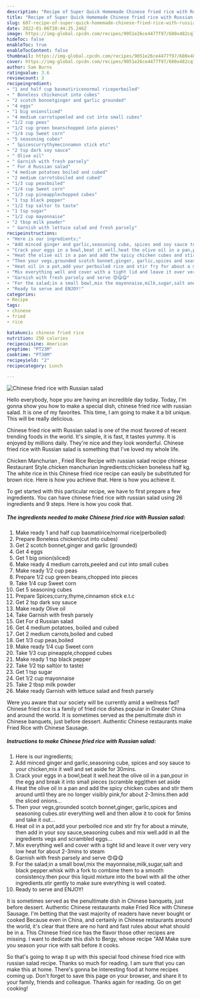 ```yaml
---
description: "Recipe of Super Quick Homemade Chinese fried rice with Russian salad"
title: "Recipe of Super Quick Homemade Chinese fried rice with Russian salad"
slug: 607-recipe-of-super-quick-homemade-chinese-fried-rice-with-russian-salad
date: 2022-01-06T20:44:25.246Z
image: https://img-global.cpcdn.com/recipes/9051e26ce4477f97/680x482cq70/chinese-fried-rice-with-russian-salad-recipe-main-photo.jpg
hideToc: false
enableToc: true
enableTocContent: false
thumbnail: https://img-global.cpcdn.com/recipes/9051e26ce4477f97/680x482cq70/chinese-fried-rice-with-russian-salad-recipe-main-photo.jpg
cover: https://img-global.cpcdn.com/recipes/9051e26ce4477f97/680x482cq70/chinese-fried-rice-with-russian-salad-recipe-main-photo.jpg
author: Sam Burns
ratingvalue: 3.6
reviewcount: 3
recipeingredient:
- "1 and half cup basmatiricenormal riceperboiled"
- " Boneless chickencut into cubes"
- "2 scotch bonnetginger and garlic grounded"
- "4 eggs"
- "1 big onionsliced"
- "4 medium carrotspeeled and cut into small cubes"
- "1/2 cup peas"
- "1/2 cup green beanschopped into pieces"
- "1/4 cup Sweet corn"
- "5 seasoning cubes"
- " Spicescurrythymecinnamon stick etc"
- "2 tsp dark soy sauce"
- " Olive oil"
- " Garnish with fresh parsely"
- " For d Russian salad"
- "4 medium potatoes boiled and cubed"
- "2 medium carrotsboiled and cubed"
- "1/3 cup peasboiled"
- "1/4 cup Sweet corn"
- "1/3 cup pineapplechopped cubes"
- "1 tsp black pepper"
- "1/2 tsp saltor to taste"
- "1 tsp sugar"
- "1/2 cup mayonnaise"
- "2 tbsp milk powder"
- " Garnish with lettuce salad and fresh parsely"
recipeinstructions:
- "Here is our ingredients;"
- "Add minced ginger and garlic,seasoning cube, spices and soy sauce to your chicken,mix it well and set aside for 30mins."
- "Crack your eggs in a bowl,beat it well.heat the olive oil in a pan,pour in the egg and break it into small pieces (scramble egg)then set aside"
- "Heat the olive oil in a pan and add the spicy chicken cubes and stir them around until they are no longer visibly pink,for about 2-3mins.then add the sliced onions..."
- "Then your vegs,grounded scotch bonnet,ginger, garlic,spices and seasoning cubes.stir everything well and then allow it to cook for 5mins and take it out..."
- "Heat oil in a pot,add your perboiled rice and stir fry for about a minute, then add in your soy sauce,seasoning cubes and mix well.add in all the ingredients vegs and scrambled eggs..."
- "Mix everything well and cover with a tight lid and leave it over very very low heat for about 2-3mins to steam"
- "Garnish with fresh parsely and serve 😍😋😋"
- "For the salad;in a small bowl,mix the mayonnaise,milk,sugar,salt and black pepper.whisk with a fork to combine them to a smooth consistency.then pour this liquid mixture into the bowl with all the other ingredients.stir gently to make sure everything is well coated."
- "Ready to serve and ENJOY!"
categories:
- Recipe
tags:
- chinese
- fried
- rice

katakunci: chinese fried rice 
nutrition: 250 calories
recipecuisine: American
preptime: "PT23M"
cooktime: "PT30M"
recipeyield: "2"
recipecategory: Lunch

---
```



![Chinese fried rice with Russian salad](https://img-global.cpcdn.com/recipes/9051e26ce4477f97/680x482cq70/chinese-fried-rice-with-russian-salad-recipe-main-photo.jpg)

Hello everybody, hope you are having an incredible day today. Today, I'm gonna show you how to make a special dish, chinese fried rice with russian salad. It is one of my favorites. This time, I am going to make it a bit unique. This will be really delicious.

Chinese fried rice with Russian salad is one of the most favored of recent trending foods in the world. It's simple, it is fast, it tastes yummy. It is enjoyed by millions daily. They're nice and they look wonderful. Chinese fried rice with Russian salad is something that I've loved my whole life.

Chicken Manchurian , Fried Rice Recipe with russian salad recipe chinese Restaurant Style.chicken manchurian Ingredients:chicken boneless half kg. The white rice in this Chinese fried rice recipe can easily be substituted for brown rice. Here is how you achieve that. Here is how you achieve it.


To get started with this particular recipe, we have to first prepare a few ingredients. You can have chinese fried rice with russian salad using 26 ingredients and 9 steps. Here is how you cook that.

<!--inarticleads1-->

##### The ingredients needed to make Chinese fried rice with Russian salad:

1. Make ready 1 and half cup basmatirice/normal rice(perboiled)
1. Prepare  Boneless chicken(cut into cubes)
1. Get 2 scotch bonnet,ginger and garlic (grounded)
1. Get 4 eggs
1. Get 1 big onion(sliced)
1. Make ready 4 medium carrots,peeled and cut into small cubes
1. Make ready 1/2 cup peas
1. Prepare 1/2 cup green beans,chopped into pieces
1. Take 1/4 cup Sweet corn
1. Get 5 seasoning cubes
1. Prepare  Spices;curry,thyme,cinnamon stick e.t.c
1. Get 2 tsp dark soy sauce
1. Make ready  Olive oil
1. Take  Garnish with fresh parsely
1. Get  For d Russian salad
1. Get 4 medium potatoes, boiled and cubed
1. Get 2 medium carrots,boiled and cubed
1. Get 1/3 cup peas,boiled
1. Make ready 1/4 cup Sweet corn
1. Take 1/3 cup pineapple,chopped cubes
1. Make ready 1 tsp black pepper
1. Take 1/2 tsp salt(or to taste)
1. Get 1 tsp sugar
1. Get 1/2 cup mayonnaise
1. Take 2 tbsp milk powder
1. Make ready  Garnish with lettuce salad and fresh parsely


Were you aware that our society will be currently amid a wellness fad? Chinese fried rice is a family of fried rice dishes popular in Greater China and around the world. It is sometimes served as the penultimate dish in Chinese banquets, just before dessert. Authentic Chinese restaurants make Fried Rice with Chinese Sausage. 

<!--inarticleads2-->

##### Instructions to make Chinese fried rice with Russian salad:

1. Here is our ingredients;
1. Add minced ginger and garlic,seasoning cube, spices and soy sauce to your chicken,mix it well and set aside for 30mins.
1. Crack your eggs in a bowl,beat it well.heat the olive oil in a pan,pour in the egg and break it into small pieces (scramble egg)then set aside
1. Heat the olive oil in a pan and add the spicy chicken cubes and stir them around until they are no longer visibly pink,for about 2-3mins.then add the sliced onions...
1. Then your vegs,grounded scotch bonnet,ginger, garlic,spices and seasoning cubes.stir everything well and then allow it to cook for 5mins and take it out...
1. Heat oil in a pot,add your perboiled rice and stir fry for about a minute, then add in your soy sauce,seasoning cubes and mix well.add in all the ingredients vegs and scrambled eggs...
1. Mix everything well and cover with a tight lid and leave it over very very low heat for about 2-3mins to steam
1. Garnish with fresh parsely and serve 😍😋😋
1. For the salad;in a small bowl,mix the mayonnaise,milk,sugar,salt and black pepper.whisk with a fork to combine them to a smooth consistency.then pour this liquid mixture into the bowl with all the other ingredients.stir gently to make sure everything is well coated.
1. Ready to serve and ENJOY!

It is sometimes served as the penultimate dish in Chinese banquets, just before dessert. Authentic Chinese restaurants make Fried Rice with Chinese Sausage. I&#39;m betting that the vast majority of readers have never bought or cooked Because even in China, and certainly in Chinese restaurants around the world, it&#39;s clear that there are no hard and fast rules about what should be in a. This Chinese fried rice has the flavor those other recipes are missing. I want to dedicate this dish to Bergy, whose recipe &#34;AM Make sure you season your rice with salt before it cooks. 

So that's going to wrap it up with this special food chinese fried rice with russian salad recipe. Thanks so much for reading. I am sure that you can make this at home. There's gonna be interesting food at home recipes coming up. Don't forget to save this page on your browser, and share it to your family, friends and colleague. Thanks again for reading. Go on get cooking!
